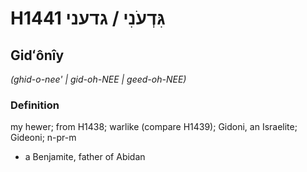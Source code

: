 # H1441 גִּדְעֹנִי / גדעני

## Gidʻônîy

_(ghid-o-nee' | ɡid-oh-NEE | ɡeed-oh-NEE)_

### Definition

my hewer; from H1438; warlike (compare H1439); Gidoni, an Israelite; Gideoni; n-pr-m

- a Benjamite, father of Abidan
